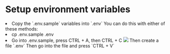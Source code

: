 # Setup environment variables

<list type="decimal" id="list-of-steps">
    <li>
        Copy the `.env.sample` variables into `.env`
        You can do this with either of these methods:
        <list type="alpha-lower">
            <li>
                <procedure title="Using the terminal">
                    <code-block lang="shell">cp .env.sample .env</code-block>
                </procedure>
            </li>
            <li>
                <procedure title="Manually copy over the contents." collapsible="true" default-state="collapsed">
                    <step>
                        Go into <path>.env.sample</path>, press <shortcut>CTRL + A</shortcut>, then <shortcut>CTRL + C</shortcut>
                        <chapter title="View help image" collapsible="true">
                            <img src="copy-sample-env" border-effect="rounded">
                        </chapter>
                    </step>
                    <step>
                        Then create a file `.env`
                    </step>
                    <step>
                    Then go into the file and press `CTRL + V`
                    </step>
                </procedure>
            </li>
        </list>
    </li>
</list>